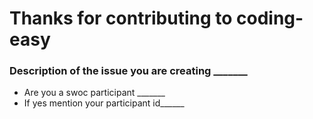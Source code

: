 # Thanks for contributing to coding-easy

### Description of the issue you are creating _______

- Are you a swoc participant _______
- If yes mention your participant id______
